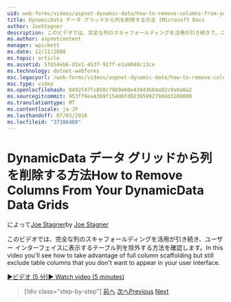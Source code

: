```yaml
---
uid: web-forms/videos/aspnet-dynamic-data/how-to-remove-columns-from-your-dynamicdata-data-grids
title: DynamicData データ グリッドから列を削除する方法 |Microsoft Docs
author: JoeStagner
description: このビデオでは、完全な列のスキャフォールディングを活用が引き続きで、ユーザー インターフェイスを表示しないテーブルの列を除外する方法を確認します.
ms.author: aspnetcontent
manager: wpickett
ms.date: 12/11/2008
ms.topic: article
ms.assetid: 5fb54eb6-d1e1-4537-91ff-e1a9040c13ce
ms.technology: dotnet-webforms
msc.legacyurl: /web-forms/videos/aspnet-dynamic-data/how-to-remove-columns-from-your-dynamicdata-data-grids
msc.type: video
ms.openlocfilehash: 8492f47fc850c79b9e60e43443b04a02c0a0a0a2
ms.sourcegitcommit: 953ff9ea4369f154d6fd0239599279ddd3280009
ms.translationtype: MT
ms.contentlocale: ja-JP
ms.lasthandoff: 07/03/2018
ms.locfileid: "37386488"
---
```

<a name="how-to-remove-columns-from-your-dynamicdata-data-grids"></a><span data-ttu-id="4750d-103">DynamicData データ グリッドから列を削除する方法</span><span class="sxs-lookup"><span data-stu-id="4750d-103">How to Remove Columns From Your DynamicData Data Grids</span></span>
====================
<span data-ttu-id="4750d-104">によって[Joe Stagner](https://github.com/JoeStagner)</span><span class="sxs-lookup"><span data-stu-id="4750d-104">by [Joe Stagner](https://github.com/JoeStagner)</span></span>

<span data-ttu-id="4750d-105">このビデオでは、完全な列のスキャフォールディングを活用が引き続き、ユーザー インターフェイスに表示するテーブル列を除外する方法を確認します。</span><span class="sxs-lookup"><span data-stu-id="4750d-105">In this video you'll see how to take advantage of full column scaffolding but still exclude table columns that you don't want to appear in your user interface.</span></span>

[<span data-ttu-id="4750d-106">&#9654;ビデオ (5 分)</span><span class="sxs-lookup"><span data-stu-id="4750d-106">&#9654; Watch video (5 minutes)</span></span>](https://channel9.msdn.com/Blogs/ASP-NET-Site-Videos/how-to-remove-columns-from-your-dynamicdata-data-grids)

> [!div class="step-by-step"]
> <span data-ttu-id="4750d-107">[前へ](how-to-implement-custom-field-validation-with-imperative-logic-in-vb-or-c.md)
> [次へ](how-to-create-table-specific-custom-forms-in-an-aspnet-dynamic-data-application.md)</span><span class="sxs-lookup"><span data-stu-id="4750d-107">[Previous](how-to-implement-custom-field-validation-with-imperative-logic-in-vb-or-c.md)
[Next](how-to-create-table-specific-custom-forms-in-an-aspnet-dynamic-data-application.md)</span></span>
